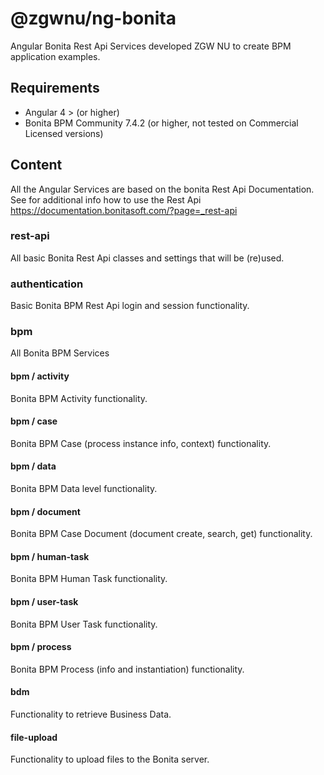 # @zgwnu/ng-bonita
Angular Bonita Rest Api Services developed ZGW NU to create BPM application examples. 

## Requirements
* Angular 4 > (or higher)
* Bonita BPM Community 7.4.2 (or higher, not tested on Commercial Licensed versions)

## Content
All the Angular Services are based on the bonita Rest Api Documentation. See for additional info how to use the Rest Api https://documentation.bonitasoft.com/?page=_rest-api

### rest-api
All basic Bonita Rest Api classes and settings that will be (re)used.
### authentication
Basic Bonita BPM Rest Api login and session functionality.
### bpm
All Bonita BPM Services
#### bpm / activity
Bonita BPM Activity functionality.
#### bpm / case
Bonita BPM Case (process instance info, context) functionality.
#### bpm / data
Bonita BPM Data level functionality.
#### bpm / document
Bonita BPM Case Document (document create, search, get) functionality.
#### bpm / human-task
Bonita BPM Human Task functionality.
#### bpm / user-task
Bonita BPM User Task functionality.
#### bpm / process
Bonita BPM Process (info and instantiation) functionality.
#### bdm
Functionality to retrieve Business Data.
#### file-upload
Functionality to upload files to the Bonita server.
